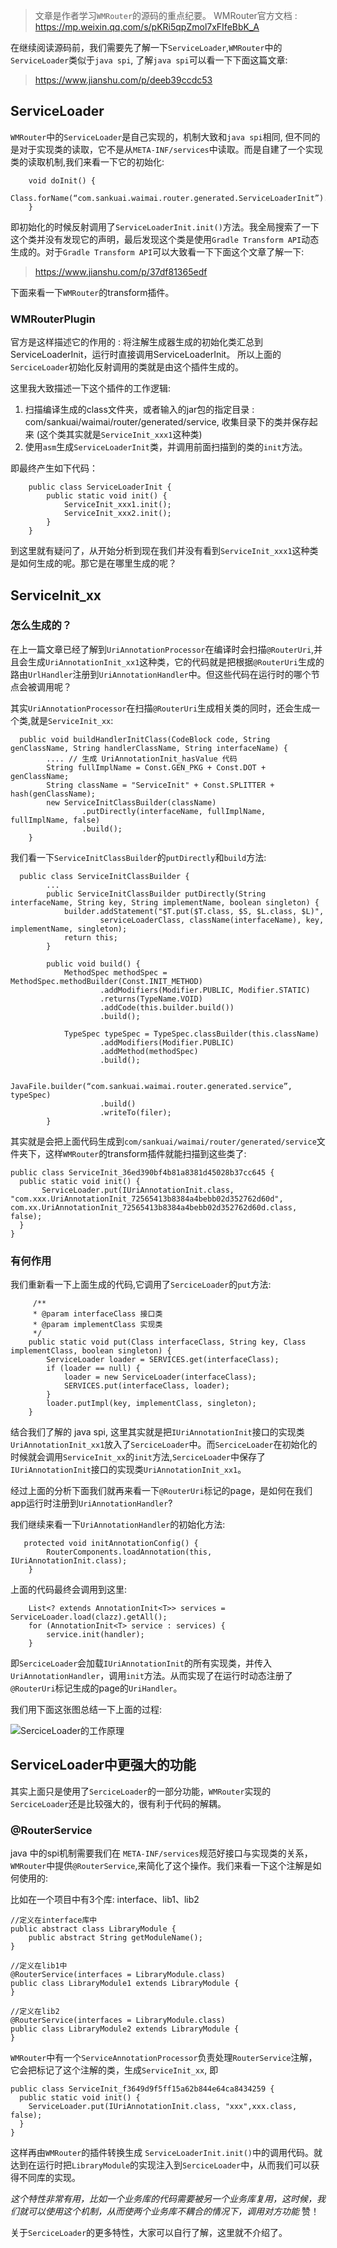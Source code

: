 >文章是作者学习`WMRouter`的源码的重点纪要。 WMRouter官方文档 : https://mp.weixin.qq.com/s/pKRi5qpZmol7xFIfeBbK_A

在继续阅读源码前，我们需要先了解一下`ServiceLoader`,`WMRouter`中的`ServiceLoader`类似于`java spi`, 了解`java spi`可以看一下下面这篇文章:

>https://www.jianshu.com/p/deeb39ccdc53

## ServiceLoader

`WMRouter`中的`ServiceLoader`是自己实现的，机制大致和`java spi`相同, 但不同的是对于实现类的读取，它不是从`META-INF/services`中读取。而是自建了一个实现类的读取机制,我们来看一下它的初始化:
```
    void doInit() {
       Class.forName(“com.sankuai.waimai.router.generated.ServiceLoaderInit”).getMethod("init").invoke(null);
    }
```

即初始化的时候反射调用了`ServiceLoaderInit.init()`方法。我全局搜索了一下这个类并没有发现它的声明，最后发现这个类是使用`Gradle Transform API`动态生成的。对于`Gradle Transform API`可以大致看一下下面这个文章了解一下:

>https://www.jianshu.com/p/37df81365edf

下面来看一下`WMRouter`的transform插件。

### WMRouterPlugin

官方是这样描述它的作用的 : 将注解生成器生成的初始化类汇总到ServiceLoaderInit，运行时直接调用ServiceLoaderInit。 所以上面的`SerciceLoader`初始化反射调用的类就是由这个插件生成的。

这里我大致描述一下这个插件的工作逻辑:

1. 扫描编译生成的class文件夹，或者输入的jar包的指定目录 : com/sankuai/waimai/router/generated/service, 收集目录下的类并保存起来 (这个类其实就是`ServiceInit_xxx1`这种类)
2. 使用`asm`生成`ServiceLoaderInit`类，并调用前面扫描到的类的`init`方法。

即最终产生如下代码：

```
    public class ServiceLoaderInit {
        public static void init() {
            ServiceInit_xxx1.init();
            ServiceInit_xxx2.init();
        }
    }
```

到这里就有疑问了，从开始分析到现在我们并没有看到`ServiceInit_xxx1`这种类是如何生成的呢。那它是在哪里生成的呢？

## ServiceInit_xx

### 怎么生成的？

在上一篇文章已经了解到`UriAnnotationProcessor`在编译时会扫描`@RouterUri`,并且会生成`UriAnnotationInit_xx1`这种类，它的代码就是把根据`@RouterUri`生成的路由`UrlHandler`注册到`UriAnnotationHandler`中。但这些代码在运行时的哪个节点会被调用呢？

其实`UriAnnotationProcessor`在扫描`@RouterUri`生成相关类的同时，还会生成一个类,就是`ServiceInit_xx`:

```
  public void buildHandlerInitClass(CodeBlock code, String genClassName, String handlerClassName, String interfaceName) {
        .... // 生成 UriAnnotationInit_hasValue 代码
        String fullImplName = Const.GEN_PKG + Const.DOT + genClassName;
        String className = "ServiceInit" + Const.SPLITTER + hash(genClassName);
        new ServiceInitClassBuilder(className)
                .putDirectly(interfaceName, fullImplName, fullImplName, false)
                .build();
    }
```

我们看一下`ServiceInitClassBuilder`的`putDirectly`和`build`方法:

```
  public class ServiceInitClassBuilder {
        ...
        public ServiceInitClassBuilder putDirectly(String interfaceName, String key, String implementName, boolean singleton) {
            builder.addStatement("$T.put($T.class, $S, $L.class, $L)",
                    serviceLoaderClass, className(interfaceName), key, implementName, singleton);
            return this;
        }

        public void build() {
            MethodSpec methodSpec = MethodSpec.methodBuilder(Const.INIT_METHOD)
                    .addModifiers(Modifier.PUBLIC, Modifier.STATIC)
                    .returns(TypeName.VOID)
                    .addCode(this.builder.build())
                    .build();

            TypeSpec typeSpec = TypeSpec.classBuilder(this.className)
                    .addModifiers(Modifier.PUBLIC)
                    .addMethod(methodSpec)
                    .build();

            JavaFile.builder(“com.sankuai.waimai.router.generated.service”, typeSpec)
                    .build()
                    .writeTo(filer);
        }
```

其实就是会把上面代码生成到`com/sankuai/waimai/router/generated/service`文件夹下，这样`WMRouter`的transform插件就能扫描到这些类了:

```
public class ServiceInit_36ed390bf4b81a8381d45028b37cc645 {
  public static void init() {
       ServiceLoader.put(IUriAnnotationInit.class, "com.xxx.UriAnnotationInit_72565413b8384a4bebb02d352762d60d", com.xx.UriAnnotationInit_72565413b8384a4bebb02d352762d60d.class, false);
  }
}
```

### 有何作用

我们重新看一下上面生成的代码,它调用了`SerciceLoader`的`put`方法:

```
     /**
     * @param interfaceClass 接口类
     * @param implementClass 实现类
     */
    public static void put(Class interfaceClass, String key, Class implementClass, boolean singleton) {
        ServiceLoader loader = SERVICES.get(interfaceClass);
        if (loader == null) {
            loader = new ServiceLoader(interfaceClass);
            SERVICES.put(interfaceClass, loader);
        }
        loader.putImpl(key, implementClass, singleton);
    }
```

结合我们了解的 java spi, 这里其实就是把`IUriAnnotationInit`接口的实现类`UriAnnotationInit_xx1`放入了`SerciceLoader`中。而`SerciceLoader`在初始化的时候就会调用`ServiceInit_xx`的`init`方法,`SerciceLoader`中保存了`IUriAnnotationInit`接口的实现类`UriAnnotationInit_xx1`。

经过上面的分析下面我们就再来看一下`@RouterUri`标记的page，是如何在我们app运行时注册到`UriAnnotationHandler`?

我们继续来看一下`UriAnnotationHandler`的初始化方法:

```
   protected void initAnnotationConfig() {
        RouterComponents.loadAnnotation(this, IUriAnnotationInit.class);
    }
```

上面的代码最终会调用到这里:

```
    List<? extends AnnotationInit<T>> services = ServiceLoader.load(clazz).getAll();
    for (AnnotationInit<T> service : services) {
        service.init(handler);
    }
```

即`SerciceLoader`会加载`IUriAnnotationInit`的所有实现类，并传入`UriAnnotationHandler`，调用`init`方法。从而实现了在运行时动态注册了`@RouterUri`标记生成的page的`UriHandler`。

我们用下面这张图总结一下上面的过程:

![SerciceLoader的工作原理](picture/ServiceLoader.png)

## ServiceLoader中更强大的功能

其实上面只是使用了`SerciceLoader`的一部分功能，`WMRouter`实现的`SerciceLoader`还是比较强大的，很有利于代码的解耦。

### @RouterService

java 中的spi机制需要我们在 `META-INF/services`规范好接口与实现类的关系，`WMRouter`中提供`@RouterService`,来简化了这个操作。我们来看一下这个注解是如何使用的:

比如在一个项目中有3个库: interface、lib1、lib2

```
//定义在interface库中
public abstract class LibraryModule {
    public abstract String getModuleName();
}

//定义在lib1中
@RouterService(interfaces = LibraryModule.class)
public class LibraryModule1 extends LibraryModule {
}

//定义在lib2
@RouterService(interfaces = LibraryModule.class)
public class LibraryModule2 extends LibraryModule {
}
```

`WMRouter`中有一个`ServiceAnnotationProcessor`负责处理`RouterService`注解，它会把标记了这个注解的类，生成`ServiceInit_xx`, 即

```
public class ServiceInit_f3649d9f5ff15a62b844e64ca8434259 {
  public static void init() {
    ServiceLoader.put(IUriAnnotationInit.class, "xxx",xxx.class, false);
  }
}
```

这样再由`WMRouter`的插件转换生成 `ServiceLoaderInit.init()`中的调用代码。就达到在运行时把`LibraryModule`的实现注入到`SerciceLoader`中，从而我们可以获得不同库的实现。

*这个特性非常有用，比如一个业务库的代码需要被另一个业务库复用，这时候，我们就可以使用这个机制，从而使两个业务库不耦合的情况下，调用对方功能* 赞！

关于`SerciceLoader`的更多特性，大家可以自行了解，这里就不介绍了。






